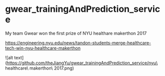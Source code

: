 # gwear_trainingAndPrediction_service
My team Gwear won the first prize of NYU healthare makerthon 2017 

https://engineering.nyu.edu/news/tandon-students-merge-healthcare-tech-win-nyu-healthcare-makerthon

![alt text](https://github.com/theJiangYu/gwear_trainingAndPrediction_service/nyu\ healthcare\ makerthon\ 2017.png)
